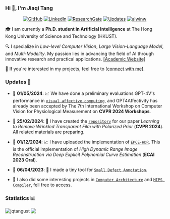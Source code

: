 ### Hi 👋, I'm Jiaqi Tang 

<p align="center">
    <a href="https://github.com/jqtangust/" target="_blank"><img alt="GitHub" src="https://img.shields.io/badge/-GitHub-181717?style=flat-square&logo=github"></a>
    <a href="https://www.linkedin.com/in/jqtnpu" target="_blank"><img alt="LinkedIn" src="https://img.shields.io/badge/-LinkedIn-0077B5?style=flat-square&logo=Linkedin&logoColor=white"></a>
    <a href="https://www.researchgate.net/profile/Jiaqi-Tang-29" target="_blank"><img alt="ResearchGate" src="https://img.shields.io/badge/-ResearchGate-00CCBB?style=flat-square&logo=ResearchGate&logoColor=white"></a>
    <a href="https://github.com/jqtangust?tab=followers" target="_blank"><img alt="Updates" src="https://img.shields.io/badge/--000000?style=flat-square&logo=RSS&logoColor=white"></a>
    <a href="https://github.com/jqtangust" target="_blank"><img alt="alwinw" src="https://badges.pufler.dev/visits/alwinw/alwinw?logo=GitHub&label=visits&color=success&logoColor=white&style=flat-square"/></a>
    <!--<a href="https://github.com/jqtangust" target="_blank"><img alt="profile hits" src="https://img.shields.io/jsdelivr/gh/hw/alwinw/alwinw?label=hits&style=flat-square"></a>-->
</p>


🎓 I am currently a __Ph.D. student in Artificial Intelligence__ at The Hong Kong University of Science and Technology (HKUST).

🔍 I specialize in *Low-level Computer Vision*, *Large Vision-Language Model*, and *Multi-Modelity*. My passion lies in advancing the field of AI through innovative research and practical applications. [[Academic Website]](https://jqtangust.github.io)

💼 If you're interested in my projects, feel free to [[connect with me]](mailto:jtang092@connect.ust.hk).

### Updates 📢

- 📅 **01/05/2024**: 📈 We have done a preliminary evaluations GPT-4V's performance in [`visual affective computing`](https://github.com/EnVision-Research/GPT4Affectivity), and GPT4Affectivity has already been accepted by The 7th International Workshop on Computer Vision for Physiological Measurement on **CVPR 2024 Workshops**.

- 📅 **25/02/2024**: 🚀 I have created the [`repository`](https://github.com/jqtangust/FilmRemoval) for our paper _Learning to Remove Wrinkled Transparent Film with Polarized Prior_ (**CVPR 2024**). All related materials are preparing.
  
- 📅 **01/12/2024**: 📈 I have uploaded the implementation of [`EPCE-HDR`](https://github.com/jqtangust/EPCE-HDR). This is the official implementation of _High Dynamic Range Image Reconstruction via Deep Explicit Polynomial Curve Estimation_ (**ECAI 2023 Oral**).
  
- 📅 **06/04/2023**: 🔧 I made a tiny tool for [`Small Defect Annotation`](https://github.com/jqtangust/small_defect_annotation).

- 🔧 I also did some interesting projects in [`Computer Architecture`](https://github.com/jqtangust/3_Stage_MIPS_CPU) and [`MIPS Compiler`](https://github.com/jqtangust/C0_MIPS32_64_Compiler), fell free to access.

### Statistics 📊

<p align="center">
<img align="left" src="https://github-readme-stats.vercel.app/api?username=jqtangust&show_icons=true&locale=en" alt="jqtangust" />
<img align="left" src="https://github-readme-stats.vercel.app/api/top-langs/?username=jqtangust&layout=compact&count_private=true" />
</p>
